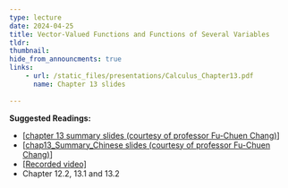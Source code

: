 ```yaml
---
type: lecture
date: 2024-04-25
title: Vector-Valued Functions and Functions of Several Variables
tldr: 
thumbnail: 
hide_from_announcments: true
links: 
    - url: /static_files/presentations/Calculus_Chapter13.pdf
      name: Chapter 13 slides
      
---
```

**Suggested Readings:**
- [[chapter 13 summary slides (courtesy of professor Fu-Chuen Chang)](/nsysu-calculus2/static_files/presentations/Chap13_Summary.pdf)]
- [[chap13_Summary_Chinese slides (courtesy of professor Fu-Chuen Chang)](/nsysu-calculus2/static_files/presentations/chap13_Summary_Chinese.pdf)]
- [[Recorded video]](https://www.youtube.com/playlist?list=PLHNZtBNWQ-85tG3_haiwrX_Dc3_fEPfKK)
- Chapter 12.2, 13.1 and 13.2
